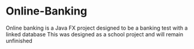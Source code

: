 # Online-Banking
Online banking is a Java FX project designed to be a banking test with a linked database
This was designed as a school project and will remain unfinished
